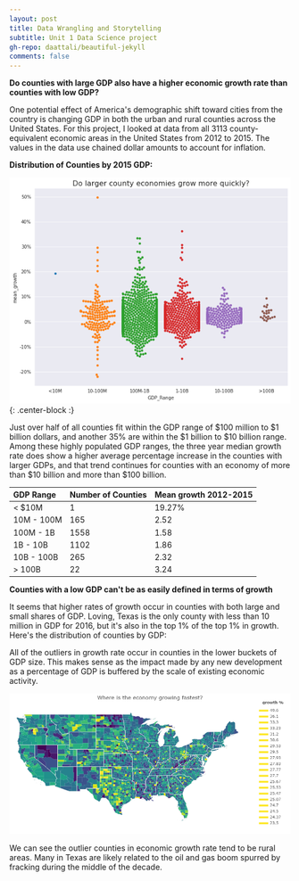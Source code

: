 ```yaml
---
layout: post
title: Data Wrangling and Storytelling
subtitle: Unit 1 Data Science project
gh-repo: daattali/beautiful-jekyll 
comments: false
---
```


**Do counties with large GDP also have a higher economic growth rate than counties with low GDP?**

One potential effect of America's demographic shift toward cities from the country is changing GDP in both the urban and rural counties across the United States.  For this project, I looked at data from all 3113 county-equivalent economic areas in the United States from 2012 to 2015.  The values in the data use chained dollar amounts to account for inflation.

**Distribution of Counties by 2015 GDP:**

![GDP](https://github.com/johnwesleyharding/johnwesleyharding.github.io/raw/master/img/growthswarm.png){: .center-block :}

Just over half of all counties fit within the GDP range of $100 million to $1 billion dollars, and another 35% are within the $1 billion to $10 billion range.  Among these highly populated GDP ranges, the three year median growth rate does show a higher average percentage increase in the counties with larger GDPs, and that trend continues for counties with an economy of more than $10 billion and more than $100 billion.

| GDP Range | Number of Counties | Mean growth 2012-2015 |
| :------ |:--- | :--- |
| < $10M | 1 | 19.27% |
| 10M - 100M  | 165 | 2.52 |
| 100M - 1B | 1558 | 1.58 |
| 1B - 10B | 1102 | 1.86 |
| 10B - 100B | 265 | 2.32 | 
| > 100B | 22 | 3.24 |

**Counties with a low GDP can't be as easily defined in terms of growth**

It seems that higher rates of growth occur in counties with both large and small shares of GDP.  Loving, Texas is the only county with less than 10 million in GDP for 2016, but it's also in the top 1% of the top 1% in growth.  Here's the distribution of counties by GDP:

All of the outliers in growth rate occur in counties in the lower buckets of GDP size.  This makes sense as the impact made by any new development as a percentage of GDP is buffered by the scale of existing economic activity.

![Choropleth](https://github.com/johnwesleyharding/johnwesleyharding.github.io/raw/master/img/growthmap.png)

We can see the outlier counties in economic growth rate tend to be rural areas.  Many in Texas are likely related to the oil and gas boom spurred by fracking during the middle of the decade.  
